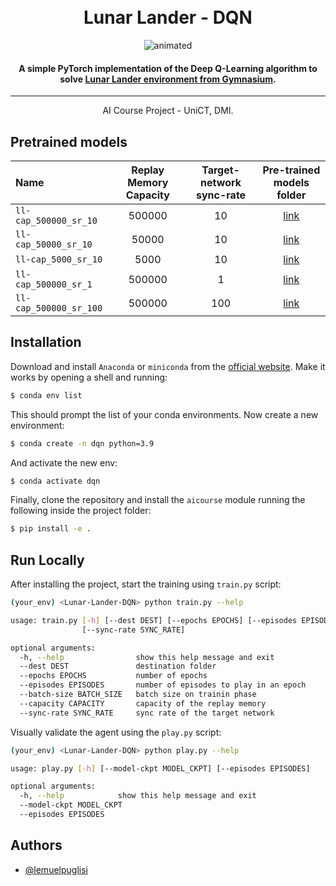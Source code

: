 
# 

<h1 align="center">
  <br>
  Lunar Lander - DQN
  <br>
</h1>



<p align="center">
  <img src="docs/assets/lunar_lander.gif" alt="animated" />
</p>

<h4 align="center">A simple PyTorch implementation of the Deep Q-Learning algorithm to solve <a href="https://gymnasium.farama.org/environments/box2d/lunar_lander/">Lunar Lander environment from Gymnasium</a>.</h4>

******

<p align="center">AI Course Project - UniCT, DMI.</p>

## Pretrained models





| Name                   | Replay Memory Capacity | Target-network sync-rate |                  Pre-trained models folder                   |
| :--------------------- | :--------------------: | :----------------------: | :----------------------------------------------------------: |
| `ll-cap_500000_sr_10`  |         500000         |            10            | [link](https://github.com/LemuelPuglisi/Lunar-Lander-DQN/tree/main/models/ll-cap_500000_sr_10) |
| `ll-cap_50000_sr_10`   |         50000          |            10            | [link](https://github.com/LemuelPuglisi/Lunar-Lander-DQN/tree/main/models/ll-cap_50000_sr_10) |
| `ll-cap_5000_sr_10`    |          5000          |            10            | [link](https://github.com/LemuelPuglisi/Lunar-Lander-DQN/tree/main/models/ll-cap_5000_sr_10) |
| `ll-cap_500000_sr_1`   |         500000         |            1             | [link](https://github.com/LemuelPuglisi/Lunar-Lander-DQN/tree/main/models/ll-cap_500000_sr_1) |
| `ll-cap_500000_sr_100` |         500000         |           100            | [link](https://github.com/LemuelPuglisi/Lunar-Lander-DQN/tree/main/models/ll-cap_500000_sr_100) |



## Installation

Download and install `Anaconda` or `miniconda` from the [official website](https://www.anaconda.com/products/distribution). Make it works by opening a shell and running:

```bash
$ conda env list
```

This should prompt the list of your conda environments. Now create a new environment: 

```bash
$ conda create -n dqn python=3.9
```

And activate the new env:

```bash
$ conda activate dqn
```

Finally, clone the repository and install the `aicourse` module running the following inside the project folder:

```bash
$ pip install -e .
```

## Run Locally

After installing the project, start the training using `train.py` script: 

```bash
(your_env) <Lunar-Lander-DQN> python train.py --help

usage: train.py [-h] [--dest DEST] [--epochs EPOCHS] [--episodes EPISODES] [--batch-size BATCH_SIZE] [--capacity CAPACITY]
                [--sync-rate SYNC_RATE]

optional arguments:
  -h, --help                show this help message and exit
  --dest DEST               destination folder
  --epochs EPOCHS           number of epochs
  --episodes EPISODES       number of episodes to play in an epoch
  --batch-size BATCH_SIZE   batch size on trainin phase
  --capacity CAPACITY       capacity of the replay memory
  --sync-rate SYNC_RATE     sync rate of the target network
```

Visually validate the agent using the `play.py` script: 

```bash
(your_env) <Lunar-Lander-DQN> python play.py --help

usage: play.py [-h] [--model-ckpt MODEL_CKPT] [--episodes EPISODES]

optional arguments:
  -h, --help            show this help message and exit
  --model-ckpt MODEL_CKPT
  --episodes EPISODES
```

## Authors

- [@lemuelpuglisi](https://www.github.com/lemuelpuglisi)